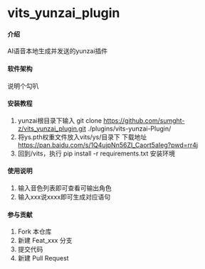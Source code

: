 # vits_yunzai_plugin

#### 介绍
AI语音本地生成并发送的yunzai插件

#### 软件架构
说明个勾叭


#### 安装教程

1.  yunzai根目录下输入
    git clone https://github.com/sumght-z/vits_yunzai_plugin.git ./plugins/vits-yunzai-Plugin/
2.  将ys.pth权重文件放入vits/ys/目录下 下载地址 https://pan.baidu.com/s/1Q4ujpNn56ZI_Caort5aIeg?pwd=rr4j
3.  回到/vits，执行
    pip install -r requirements.txt
    安装环境

#### 使用说明

1.  输入音色列表即可查看可输出角色
2.  输入xxx说xxxx即可生成对应语句

#### 参与贡献

1.  Fork 本仓库
2.  新建 Feat_xxx 分支
3.  提交代码
4.  新建 Pull Request
